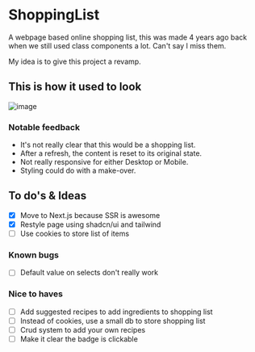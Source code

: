 # ShoppingList

A webpage based online shopping list, this was made 4 years ago back when we still used class components a lot. Can't say I miss them.

My idea is to give this project a revamp.

## This is how it used to look

![image](https://github.com/JesseyStend/ShoppingList/assets/26957892/4846c884-7bce-4900-908e-42e7827ddb54)

### Notable feedback

- It's not really clear that this would be a shopping list.
- After a refresh, the content is reset to its original state.
- Not really responsive for either Desktop or Mobile.
- Styling could do with a make-over.

## To do's & Ideas

- [x] Move to Next.js because SSR is awesome
- [x] Restyle page using shadcn/ui and tailwind
- [ ] Use cookies to store list of items
  
### Known bugs
- [ ] Default value on selects don't really work

### Nice to haves

- [ ] Add suggested recipes to add ingredients to shopping list
- [ ] Instead of cookies, use a small db to store shopping list
- [ ] Crud system to add your own recipes
- [ ] Make it clear the badge is clickable
